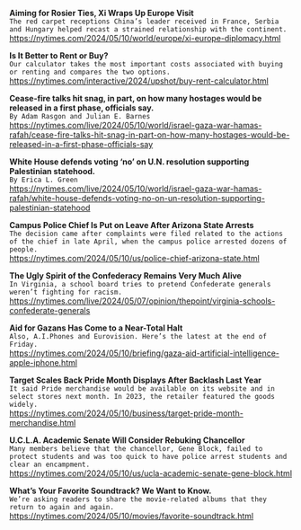 **Aiming for Rosier Ties, Xi Wraps Up Europe Visit**\
`The red carpet receptions China’s leader received in France, Serbia and Hungary helped recast a strained relationship with the continent.`\
https://nytimes.com/2024/05/10/world/europe/xi-europe-diplomacy.html

**Is It Better to Rent or Buy?**\
`Our calculator takes the most important costs associated with buying or renting and compares the two options.`\
https://nytimes.com/interactive/2024/upshot/buy-rent-calculator.html

**Cease-fire talks hit snag, in part, on how many hostages would be released in a first phase, officials say.**\
`By Adam Rasgon and Julian E. Barnes`\
https://nytimes.com/live/2024/05/10/world/israel-gaza-war-hamas-rafah/cease-fire-talks-hit-snag-in-part-on-how-many-hostages-would-be-released-in-a-first-phase-officials-say

**White House defends voting ‘no’ on U.N. resolution supporting Palestinian statehood.**\
`By Erica L. Green`\
https://nytimes.com/live/2024/05/10/world/israel-gaza-war-hamas-rafah/white-house-defends-voting-no-on-un-resolution-supporting-palestinian-statehood

**Campus Police Chief Is Put on Leave After Arizona State Arrests**\
`The decision came after complaints were filed related to the actions of the chief in late April, when the campus police arrested dozens of people.`\
https://nytimes.com/2024/05/10/us/police-chief-arizona-state.html

**The Ugly Spirit of the Confederacy Remains Very Much Alive**\
`In Virginia, a school board tries to pretend Confederate generals weren’t fighting for racism.`\
https://nytimes.com/live/2024/05/07/opinion/thepoint/virginia-schools-confederate-generals

**Aid for Gazans Has Come to a Near-Total Halt**\
`Also, A.I.Phones and Eurovision. Here’s the latest at the end of Friday.`\
https://nytimes.com/2024/05/10/briefing/gaza-aid-artificial-intelligence-apple-iphone.html

**Target Scales Back Pride Month Displays After Backlash Last Year**\
`It said Pride merchandise would be available on its website and in select stores next month. In 2023, the retailer featured the goods widely.`\
https://nytimes.com/2024/05/10/business/target-pride-month-merchandise.html

**U.C.L.A. Academic Senate Will Consider Rebuking Chancellor**\
`Many members believe that the chancellor, Gene Block, failed to protect students and was too quick to have police arrest students and clear an encampment.`\
https://nytimes.com/2024/05/10/us/ucla-academic-senate-gene-block.html

**What’s Your Favorite Soundtrack? We Want to Know.**\
`We’re asking readers to share the movie-related albums that they return to again and again.`\
https://nytimes.com/2024/05/10/movies/favorite-soundtrack.html

